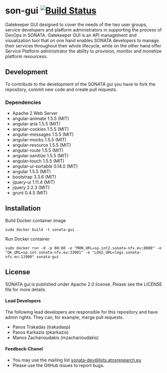 # son-gui  [![Build Status](http://jenkins.sonata-nfv.eu/buildStatus/icon?job=son-gui)](http://jenkins.sonata-nfv.eu/job/son-gui) 

Gatekeeper GUI designed to cover the needs of the two user groups, service developers and platform administrators in supporting the process of DevOps in SONATA. Gatekeeper GUI is an API management and visualization tool that on one hand enables SONATA developers to manage their services throughout their whole lifecycle, while on the other hand offer Service Platform administrator the ability to provision, monitor and monetize platform resourcess.

## Development
To contribute to the development of the SONATA gui you have to fork the repository, commit new code and create pull requests.

### Dependencies

 * Apache 2 Web Server
 * angular-animate  1.5.5 (MIT)
 * angular-aria 1.5.5 (MIT)
 * angular-cookies 1.5.5 (MIT)
 * angular-messages 1.5.5 (MIT)
 * angular-mocks 1.5.5 (MIT)
 * angular-resource 1.5.5 (MIT)
 * angular-route 1.5.5 (MIT)
 * angular-sanitize 1.5.5 (MIT)
 * angular-touch 1.5.5 (MIT)
 * angular-ui-sortable 0.14.0 (MIT)
 * angular 1.5.5 (MIT)
 * bootstrap 3.3.6 (MIT)
 * jquery-ui 1.11.4 (MIT)
 * jquery 2.2.3 (MIT)
 * grunt 0.4.5 (MIT)

## Installation

Build Docker container image 
```
sudo docker build -t sonata-gui .
```

Run Docker container
```
sudo docker run -d -p 80:80 -e "MON_URL=sp.int2.sonata-nfv.eu:8000" -e "GK_URL=sp.int.sonata-nfv.eu:32001" -e "LOGS_URL=logs.sonata-nfv.eu:12900" sonata-gui
```

## License
SONATA gui is published under Apache 2.0 license. Please see the LICENSE file for more details.


#### Lead Developers
The following lead developers are responsible for this repository and have admin rights. They can, for example, merge pull requests.

 * Panos Trakadas  		(trakadasp)
 * Panos Karkazis  		(pkarkazis)
 * Manos Zacharioudakis (mzacharioudakis)


#### Feedback-Chanel
* You may use the mailing list sonata-dev@lists.atosresearch.eu
* Please use the GitHub issues to report bugs.
